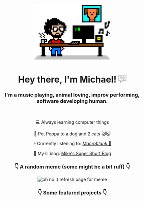 <!-- Header -->
<div id='header' align='center'>
    <a href="https://michaelraymond.dev/" target="_blank"><img src="assets/8bit-desk.png" alt="Actual photo of me coding." title="Link to my site" width="250"/></a>
    <h1>
      Hey there, I'm Michael! 
      <a href="https://michaelraymond.dev/" target="_blank"><img src="assets/yo.png" width="25px"/></a>
    </h1>
    <h3>
      I'm a music playing, animal loving, improv performing, software developing human.
    </h3>
</div>

<br/>
<!-- About -->
<div align='center'>
  <p>💻 Always learning computer things</p>
  <p>🐶 Pet Poppa to a dog and 2 cats 🐱🐱</p>
  <p>🎶 Currently listening to: <a href="https://www.youtube.com/@Macroblank" target="_blank"><i>Macroblank</i> 🌊 </p></a>
  <p>📝 My lil blog: <a href="https://michaelraymond.dev/" target="_blank">Mike's Super Short Blog</a></p>
</div>

<div align='center'>
  <h3>👇 A random meme (some might be a bit ruff) 👇</h3>
  <img src='https://random-memer-production-1837.up.railway.app/' title="Meme" alt="oh no :( refresh page for meme" width="350" />
  <p></p>
  <h3>👇 Some featured projects 👇</h3>
</div>

